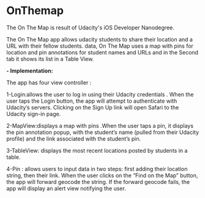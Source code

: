 # OnThemap


The On The Map is result of Udacity's iOS Developer Nanodegree.

The On The Map app allows udacity students to share their location and a URL with their fellow students. 
data, On The Map uses a map with pins for location and pin annotations for student names and URLs and in the Second tab it shows its list in a Table View.


**- Implementation:**

The app has four view controller :

1-Login:allows the user to log in using their Udacity credentials .
When the user taps the Login button, the app will attempt to authenticate with Udacity’s servers. Clicking on the Sign Up link will open Safari to the Udacity sign-in page.

2-MapView:displays a map with pins .When the user taps a pin, it displays the pin annotation popup, with the student’s name (pulled from their Udacity profile) and the link associated with the student’s pin.

3-TableView: displays the most recent  locations posted by students in a table. 

4-Pin : allows users to input data in two steps: first adding their location string, then their link.
When the user clicks on the “Find on the Map” button, the app will forward geocode the string. If the forward geocode fails, the app will display an alert view notifying the user.
